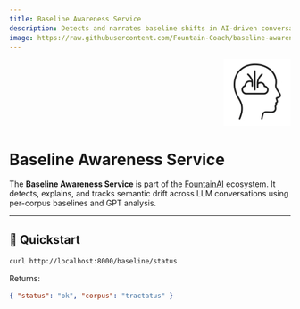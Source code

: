 ```yaml
---
title: Baseline Awareness Service
description: Detects and narrates baseline shifts in AI-driven conversations.
image: https://raw.githubusercontent.com/Fountain-Coach/baseline-awareness-service/main/assets/logo/baseline-awareness-logo.png
---
```


<p align="right">
  <img src="https://raw.githubusercontent.com/Fountain-Coach/baseline-awareness-service/main/assets/logo/baseline-awareness-logo.png" alt="Baseline Awareness Logo" width="120" />
</p>

# Baseline Awareness Service

The **Baseline Awareness Service** is part of the [FountainAI](https://fountain.coach) ecosystem. It detects, explains, and tracks semantic drift across LLM conversations using per-corpus baselines and GPT analysis.

---

## 🚀 Quickstart

```bash
curl http://localhost:8000/baseline/status
```

Returns:
```json
{ "status": "ok", "corpus": "tractatus" }
```

